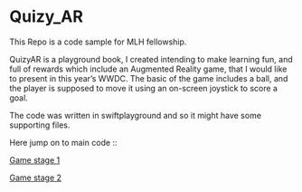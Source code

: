 # Quizy_AR
This Repo is a code sample for MLH fellowship.

QuizyAR is a playground book, I created intending to make learning fun, and full of rewards which include an Augmented Reality game, that I would like to present in this year’s WWDC.
The basic of the game includes a ball, and the player is supposed to move it using an on-screen joystick to score a goal. 

The code was written in swiftplayground and so it might have some supporting files.

Here jump on to main code ::


[Game stage 1](https://github.com/paraschhugani/Quizy_AR/blob/main/QuizyAR.playground/Pages/Game%20Stage%201.xcplaygroundpage/Contents.swift)

[Game stage 2](https://github.com/paraschhugani/Quizy_AR/blob/main/QuizyAR.playground/Pages/Game%20Stage%202.xcplaygroundpage/Contents.swift)

